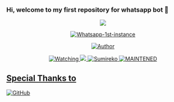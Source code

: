 ### Hi, welcome to my first repository for whatsapp bot 👋

<p align="center">
<img src="https://www.andersonkenya1.net/uploads/monthly_2020_10/734383125_SumirekoUsami.gif.29271015335795a850a236035766e090.gif" 
</p>

<p align="center">
<a href="X"><img title="Whatsapp-1st-instance" 
                 src="https://img.shields.io/badge/Whatsapp Bot-green?colorA=%23ff0000&colorB=%23017e40&style=for-the-badge"></a>
</p>

<p align="center">
<a href="https://github.com/Yukyshiram">
  <img title="Author" 
       src="https://img.shields.io/badge/Author-Yukyshiram-purple.svg?style=for-the-badge&logo=github"></a>
</p>

<p align="center">
  <a href="https://github.com/Yukyshiram/Yukyshiram/watchers">
    <img title="Watching" 
         src="https://img.shields.io/github/watchers/Yukyshiram/Yukyshiram?label=Watchers&color=indigo&style=flat-square">
</a>

<a href="https://www.codefactor.io/repository/github/Yukyshiram/Yukyshiram">
  <img src="https://www.codefactor.io/repository/github/Yukyshiram/Yukyahiram/badge">
</a>


<a href="S">
  <img title="Sumireko"
       src="https://static.wikia.nocookie.net/epicrapbattlesofhistory/images/7/73/Sumireko2.gif/revision/latest/scale-to-width-down/340?cb=20150527130521"
</a>
  
  
<a href="D">
  <img title="MAINTENED" 
       src="https://img.shields.io/badge/Mantenimiento-Activo-blue.svg"
       </a>
</p>

## Special Thanks to
<a href="https://github.com/adiwajshing/Baileys">
  <img alt="GitHub" src="https://img.shields.io/badge/MhankBarBar/termux-wabot%20-%23121011.svg?&style=for-the-badge&logo=github&logoColor=white"/>
</a>


